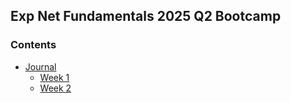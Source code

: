 ## Exp Net Fundamentals 2025 Q2 Bootcamp 

### Contents 

* [Journal](./journal/README.md)
    * [Week 1](./journal/week1/README.md)
    * [Week 2](./journal/week2/README.md)

